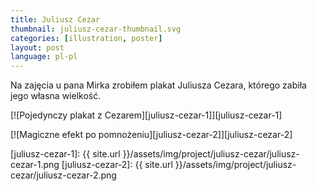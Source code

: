 ```yaml
---
title: Juliusz Cezar
thumbnail: juliusz-cezar-thumbnail.svg
categories: [illustration, poster]
layout: post
language: pl-pl
---
```


Na zajęcia u pana Mirka zrobiłem plakat Juliusza Cezara, którego zabiła jego własna wielkość.

[![Pojedynczy plakat z Cezarem][juliusz-cezar-1]][juliusz-cezar-1]

[![Magiczne efekt po pomnożeniu][juliusz-cezar-2]][juliusz-cezar-2]

[juliusz-cezar-1]: {{ site.url }}/assets/img/project/juliusz-cezar/juliusz-cezar-1.png
[juliusz-cezar-2]: {{ site.url }}/assets/img/project/juliusz-cezar/juliusz-cezar-2.png